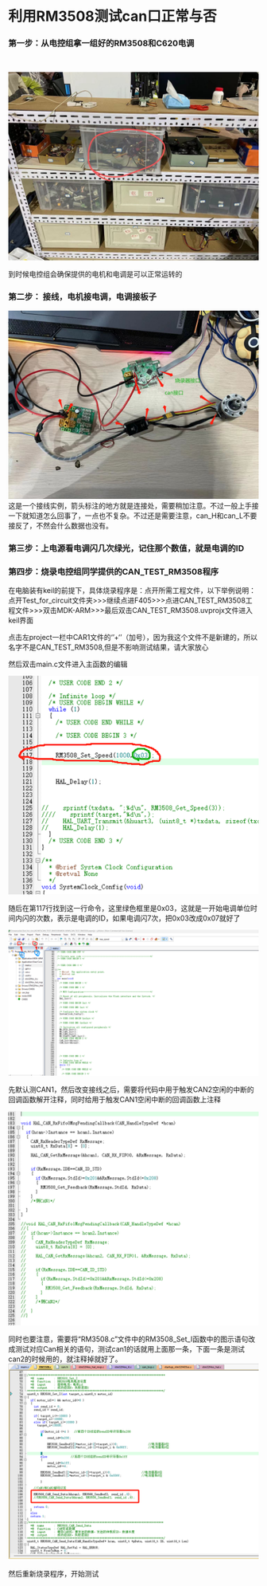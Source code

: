 # 利用RM3508测试can口正常与否

### 第一步：从电控组拿一组好的RM3508和C620电调

​					

![](pic_for_md\1.jpg)

到时候电控组会确保提供的电机和电调是可以正常运转的

### 第二步： 接线，电机接电调，电调接板子

![](pic_for_md\2.png)这是一个接线实例，箭头标注的地方就是连接处，需要稍加注意。不过一般上手接一下就知道怎么回事了，一点也不复杂。不过还是需要注意，can_H和can_L不要接反了，不然会什么数据也没有。

### 第三步：上电源看电调闪几次绿光，记住那个数值，就是电调的ID

### 第四步：烧录电控组同学提供的CAN_TEST_RM3508程序

在电脑装有keil的前提下，具体烧录程序是：点开所需工程文件，以下举例说明：点开Test_for_circuit文件夹>>>继续点进F405>>>点进CAN_TEST_RM3508工程文件>>>双击MDK-ARM>>>最后双击CAN_TEST_RM3508.uvprojx文件进入keil界面

点击左project一栏中CAR1文件的‘’+‘’（加号），因为我这个文件不是新建的，所以名字不是CAN_TEST_RM3508,但是不影响测试结果，请大家放心

然后双击main.c文件进入主函数的编辑

![](pic_for_md\3.png)



随后在第117行找到这一行命令，这里绿色框里是0x03，这就是一开始电调单位时间内闪的次数，表示是电调的ID，如果电调闪7次，把0x03改成0x07就好了

![](pic_for_md\4.png)

先默认测CAN1，然后改变接线之后，需要将代码中用于触发CAN2空闲的中断的回调函数解开注释，同时给用于触发CAN1空闲中断的回调函数上注释

<img src="pic_for_md\5.png" style="zoom:50%;" />

同时也要注意，需要将“RM3508.c”文件中的RM3508_Set_I函数中的图示语句改成测试对应Can相关的语句，测试can1的话就用上面那一条，下面一条是测试can2的时候用的，就注释掉就好了。<img src="pic_for_md\6.png"  />



然后重新烧录程序，开始测试

